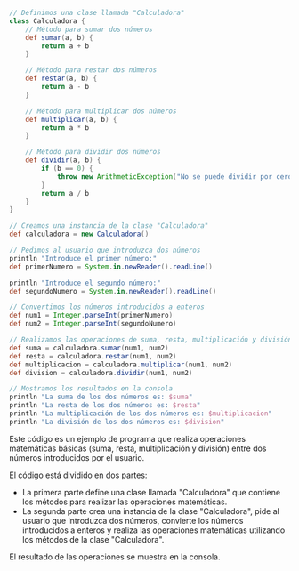 ```groovy
// Definimos una clase llamada "Calculadora"
class Calculadora {
    // Método para sumar dos números
    def sumar(a, b) {
        return a + b
    }

    // Método para restar dos números
    def restar(a, b) {
        return a - b
    }

    // Método para multiplicar dos números
    def multiplicar(a, b) {
        return a * b
    }

    // Método para dividir dos números
    def dividir(a, b) {
        if (b == 0) {
            throw new ArithmeticException("No se puede dividir por cero")
        }
        return a / b
    }
}

// Creamos una instancia de la clase "Calculadora"
def calculadora = new Calculadora()

// Pedimos al usuario que introduzca dos números
println "Introduce el primer número:"
def primerNumero = System.in.newReader().readLine()

println "Introduce el segundo número:"
def segundoNumero = System.in.newReader().readLine()

// Convertimos los números introducidos a enteros
def num1 = Integer.parseInt(primerNumero)
def num2 = Integer.parseInt(segundoNumero)

// Realizamos las operaciones de suma, resta, multiplicación y división
def suma = calculadora.sumar(num1, num2)
def resta = calculadora.restar(num1, num2)
def multiplicacion = calculadora.multiplicar(num1, num2)
def division = calculadora.dividir(num1, num2)

// Mostramos los resultados en la consola
println "La suma de los dos números es: $suma"
println "La resta de los dos números es: $resta"
println "La multiplicación de los dos números es: $multiplicacion"
println "La división de los dos números es: $division"
```

Este código es un ejemplo de programa que realiza operaciones matemáticas básicas (suma, resta, multiplicación y división) entre dos números introducidos por el usuario.

El código está dividido en dos partes:

* La primera parte define una clase llamada "Calculadora" que contiene los métodos para realizar las operaciones matemáticas.
* La segunda parte crea una instancia de la clase "Calculadora", pide al usuario que introduzca dos números, convierte los números introducidos a enteros y realiza las operaciones matemáticas utilizando los métodos de la clase "Calculadora".

El resultado de las operaciones se muestra en la consola.